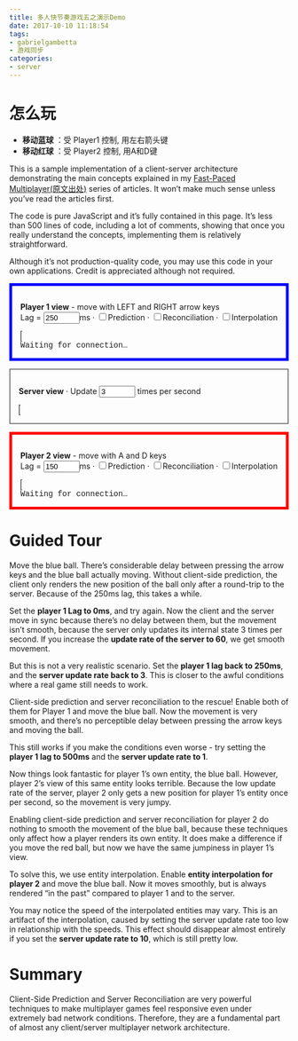 ```yaml
---
title: 多人快节奏游戏五之演示Demo
date: 2017-10-10 11:18:54
tags:
- gabrielgambetta
- 游戏同步
categories:
- server
---
```



# 怎么玩

- **移动蓝球** ：受 Player1 控制, 用左右箭头键
- **移动红球** ：受 Player2 控制, 用A和D键

<!-- more -->

<body>
<div class="main">

<style>
canvas {
    border: dotted 1px;
    padding:0;
    background: lightgray;
}</style>

<p>This is a sample implementation of a client-server architecture demonstrating the main concepts explained in my <a href="http://www.gabrielgambetta.com/client-side-prediction-live-demo.html">Fast-Paced Multiplayer(原文出处)</a> series of articles. It won’t make much sense unless you’ve read the articles first.</p>
<p>The code is pure JavaScript and it’s fully contained in this page. It’s less than 500 lines of code, including a lot of comments, showing that once you really understand the concepts, implementing them is relatively straightforward.</p>
<p>Although it’s not production-quality code, you may use this code in your own applications. Credit is appreciated although not required.</p>
<div style="border: 5px solid blue; padding: 15px;">
<p><b>Player 1 view</b> - move with LEFT and RIGHT arrow keys<br> Lag = <input type="text" id="player1_lag" size=5 value="250" onchange="updateParameters();">ms</input> · <input type="checkbox" id="player1_prediction" onchange="updateParameters();">Prediction</input> · <input type="checkbox" id="player1_reconciliation" onchange="updateParameters();">Reconciliation</input> · <input type="checkbox" id="player1_interpolation" onchange="updateParameters();">Interpolation</input></p>
<canvas id="player1_canvas" width="920" height="75">
</canvas>
<div id="player1_status" style="font-family:courier;">
Waiting for connection…
</div>
</div>
<div style="height: 1em;">

</div>
<div style="border: 2px solid grey; padding: 15px;">
<p><b>Server view</b> · Update <input type="text" id="server_fps" size=5 value="3" onchange="updateParameters();"> times per second</input></p>
<canvas id="server_canvas" width="920" height="75">
</canvas>
<div id="server_status" style="font-family:courier;">

</div>
</div>
<div style="height: 1em;">

</div>
<div style="border: 5px solid red; padding: 15px;">
<p><b>Player 2 view</b> - move with A and D keys<br> Lag = <input type="text" id="player2_lag" size=5 value="150" onchange="updateParameters();">ms</input> · <input type="checkbox" id="player2_prediction" onchange="updateParameters();">Prediction</input> · <input type="checkbox" id="player2_reconciliation" onchange="updateParameters();">Reconciliation</input> · <input type="checkbox" id="player2_interpolation" onchange="updateParameters();">Interpolation</input></p>
<canvas id="player2_canvas" width="920" height="75">
</canvas>
<div id="player2_status" style="font-family:courier;">
Waiting for connection…
</div>
</div>

<h1 id="guided-tour">Guided Tour</h1>
<p>Move the blue ball. There’s considerable delay between pressing the arrow keys and the blue ball actually moving. Without client-side prediction, the client only renders the new position of the ball only after a round-trip to the server. Because of the 250ms lag, this takes a while.</p>
<p>Set the <strong>player 1 Lag to 0ms</strong>, and try again. Now the client and the server move in sync because there’s no delay between them, but the movement isn’t smooth, because the server only updates its internal state 3 times per second. If you increase the <strong>update rate of the server to 60</strong>, we get smooth movement.</p>
<p>But this is not a very realistic scenario. Set the <strong>player 1 lag back to 250ms</strong>, and the <strong>server update rate back to 3</strong>. This is closer to the awful conditions where a real game still needs to work.</p>
<p>Client-side prediction and server reconciliation to the rescue! Enable both of them for Player 1 and move the blue ball. Now the movement is very smooth, and there’s no perceptible delay between pressing the arrow keys and moving the ball.</p>
<p>This still works if you make the conditions even worse - try setting the <strong>player 1 lag to 500ms</strong> and the <strong>server update rate to 1</strong>.</p>
<p>Now things look fantastic for player 1’s own entity, the blue ball. However, player 2’s view of this same entity looks terrible. Because the low update rate of the server, player 2 only gets a new position for player 1’s entity once per second, so the movement is very jumpy.</p>
<p>Enabling client-side prediction and server reconciliation for player 2 do nothing to smooth the movement of the blue ball, because these techniques only affect how a player renders its own entity. It does make a difference if you move the red ball, but now we have the same jumpiness in player 1’s view.</p>
<p>To solve this, we use entity interpolation. Enable <strong>entity interpolation for player 2</strong> and move the blue ball. Now it moves smoothly, but is always rendered “in the past” compared to player 1 and to the server.</p>
<p>You may notice the speed of the interpolated entities may vary. This is an artifact of the interpolation, caused by setting the server update rate too low in relationship with the speeds. This effect should disappear almost entirely if you set the <strong>server update rate to 10</strong>, which is still pretty low.</p>
<h1 id="summary">Summary</h1>
<p>Client-Side Prediction and Server Reconciliation are very powerful techniques to make multiplayer games feel responsive even under extremely bad network conditions. Therefore, they are a fundamental part of almost any client/server multiplayer network architecture.</p>


<script>

// =============================================================================
//  An Entity in the world.
// =============================================================================
var Entity = function() {
  this.x = 0;
  this.speed = 2; // units/s
  this.position_buffer = [];
}

// Apply user's input to this entity.
Entity.prototype.applyInput = function(input) {
  this.x += input.press_time*this.speed;
}


// =============================================================================
//  A message queue with simulated network lag.
// =============================================================================
var LagNetwork = function() {
  this.messages = [];
}

// "Send" a message. Store each message with the timestamp when it should be
// received, to simulate lag.
LagNetwork.prototype.send = function(lag_ms, message) {
  this.messages.push({recv_ts: +new Date() + lag_ms,
                      payload: message});
}

// Returns a "received" message, or undefined if there are no messages available
// yet.
LagNetwork.prototype.receive = function() {
  var now = +new Date();
  for (var i = 0; i < this.messages.length; i++) {
    var message = this.messages[i];
    if (message.recv_ts <= now) {
      this.messages.splice(i, 1);
      return message.payload;
    }
  }
}


// =============================================================================
//  The Client.
// =============================================================================
var Client = function(canvas, status) {
  // Local representation of the entities.
  this.entities = {};

  // Input state.
  this.key_left = false;
  this.key_right = false;

  // Simulated network connection.
  this.network = new LagNetwork();
  this.server = null;
  this.lag = 0;

  // Unique ID of our entity. Assigned by Server on connection.
  this.entity_id = null;

  // Data needed for reconciliation.
  this.client_side_prediction = false;
  this.server_reconciliation = false;
  this.input_sequence_number = 0;
  this.pending_inputs = [];

  // Entity interpolation toggle.
  this.entity_interpolation = true;

  // UI.
  this.canvas = canvas;
  this.status = status;

  // Update rate.
  this.setUpdateRate(50);
}


Client.prototype.setUpdateRate = function(hz) {
  this.update_rate = hz;

  clearInterval(this.update_interval);
  this.update_interval = setInterval(
    (function(self) { return function() { self.update(); }; })(this),
    1000 / this.update_rate);
}


// Update Client state.
Client.prototype.update = function() {
  // Listen to the server.
  this.processServerMessages();

  if (this.entity_id == null) {
    return;  // Not connected yet.
  }

  // Process inputs.
  this.processInputs();

  // Interpolate other entities.
  if (this.entity_interpolation) {
    this.interpolateEntities();
  }

  // Render the World.
  renderWorld(this.canvas, this.entities);

  // Show some info.
  var info = "Non-acknowledged inputs: " + this.pending_inputs.length;
  this.status.textContent = info;
}


// Get inputs and send them to the server.
// If enabled, do client-side prediction.
Client.prototype.processInputs = function() {
  // Compute delta time since last update.
  var now_ts = +new Date();
  var last_ts = this.last_ts || now_ts;
  var dt_sec = (now_ts - last_ts) / 1000.0;
  this.last_ts = now_ts;

  // Package player's input.
  var input;
  if (this.key_right) {
    input = { press_time: dt_sec };
  } else if (this.key_left) {
    input = { press_time: -dt_sec };
  } else {
    // Nothing interesting happened.
    return;
  }

  // Send the input to the server.
  input.input_sequence_number = this.input_sequence_number++;
  input.entity_id = this.entity_id;
  this.server.network.send(this.lag, input);

  // Do client-side prediction.
  if (this.client_side_prediction) {
    this.entities[this.entity_id].applyInput(input);
  }

  // Save this input for later reconciliation.
  this.pending_inputs.push(input);
}


// Process all messages from the server, i.e. world updates.
// If enabled, do server reconciliation.
Client.prototype.processServerMessages = function() {
  while (true) {
    var message = this.network.receive();
    if (!message) {
      break;
    }

    // World state is a list of entity states.
    for (var i = 0; i < message.length; i++) {
      var state = message[i];

      // If this is the first time we see this entity, create a local representation.
      if (!this.entities[state.entity_id]) {
        var entity = new Entity();
        entity.entity_id = state.entity_id;
        this.entities[state.entity_id] = entity;
      }

      var entity = this.entities[state.entity_id];

      if (state.entity_id == this.entity_id) {
        // Received the authoritative position of this client's entity.
        entity.x = state.position;

        if (this.server_reconciliation) {
          // Server Reconciliation. Re-apply all the inputs not yet processed by
          // the server.
          var j = 0;
          while (j < this.pending_inputs.length) {
            var input = this.pending_inputs[j];
            if (input.input_sequence_number <= state.last_processed_input) {
              // Already processed. Its effect is already taken into account into the world update
              // we just got, so we can drop it.
              this.pending_inputs.splice(j, 1);
            } else {
              // Not processed by the server yet. Re-apply it.
              entity.applyInput(input);
              j++;
            }
          }
        } else {
          // Reconciliation is disabled, so drop all the saved inputs.
          this.pending_inputs = [];
        }
      } else {
        // Received the position of an entity other than this client's.
   
        if (!this.entity_interpolation) {
          // Entity interpolation is disabled - just accept the server's position.
          entity.x = state.position;
        } else {
          // Add it to the position buffer.
          var timestamp = +new Date();
          entity.position_buffer.push([timestamp, state.position]);
        }
      }
    }
  }
}


Client.prototype.interpolateEntities = function() {
  // Compute render timestamp.
  var now = +new Date(); 
  var render_timestamp = now - (1000.0 / server.update_rate);

  for (var i in this.entities) { 
    var entity = this.entities[i];

    // No point in interpolating this client's entity.
    if (entity.entity_id == this.entity_id) {
      continue;
    }

    // Find the two authoritative positions surrounding the rendering timestamp.
    var buffer = entity.position_buffer;
  
    // Drop older positions.
    while (buffer.length >= 2 && buffer[1][0] <= render_timestamp) {
      buffer.shift();
    }

    // Interpolate between the two surrounding authoritative positions.
    if (buffer.length >= 2 && buffer[0][0] <= render_timestamp && render_timestamp <= buffer[1][0]) {
      var x0 = buffer[0][1];
      var x1 = buffer[1][1];
      var t0 = buffer[0][0];
      var t1 = buffer[1][0];

      entity.x = x0 + (x1 - x0) * (render_timestamp - t0) / (t1 - t0);
    }
  }
}


// =============================================================================
//  The Server.
// =============================================================================
var Server = function(canvas, status) {
  // Connected clients and their entities.
  this.clients = [];
  this.entities = [];

  // Last processed input for each client.
  this.last_processed_input = [];

  // Simulated network connection.
  this.network = new LagNetwork();

  // UI.
  this.canvas = canvas;
  this.status = status;

  // Default update rate.
  this.setUpdateRate(10);
}

Server.prototype.connect = function(client) {
  // Give the Client enough data to identify itself.
  client.server = this;
  client.entity_id = this.clients.length;
  this.clients.push(client);

  // Create a new Entity for this Client.
  var entity = new Entity();
  this.entities.push(entity);
  entity.entity_id = client.entity_id;

  // Set the initial state of the Entity (e.g. spawn point)
  var spawn_points = [4, 6];
  entity.x = spawn_points[client.entity_id];
}

Server.prototype.setUpdateRate = function(hz) {
  this.update_rate = hz;

  clearInterval(this.update_interval);
  this.update_interval = setInterval(
    (function(self) { return function() { self.update(); }; })(this),
    1000 / this.update_rate);
}

Server.prototype.update = function() {
  this.processInputs();
  this.sendWorldState();
  renderWorld(this.canvas, this.entities);
}


// Check whether this input seems to be valid (e.g. "make sense" according
// to the physical rules of the World)
Server.prototype.validateInput = function(input) {
  if (Math.abs(input.press_time) > 1/40) {
    return false;
  }
  return true;
}


Server.prototype.processInputs = function() {
  // Process all pending messages from clients.
  while (true) {
    var message = this.network.receive();
    if (!message) {
      break;
    }

    // Update the state of the entity, based on its input.
    // We just ignore inputs that don't look valid; this is what prevents clients from cheating.
    if (this.validateInput(message)) {
      var id = message.entity_id;
      this.entities[id].applyInput(message);
      this.last_processed_input[id] = message.input_sequence_number;
    }

  }

  // Show some info.
  var info = "Last acknowledged input: ";
  for (var i = 0; i < this.clients.length; ++i) {
    info += "Player " + i + ": #" + (this.last_processed_input[i] || 0) + "   ";
  }
  this.status.textContent = info;
}


// Send the world state to all the connected clients.
Server.prototype.sendWorldState = function() {
  // Gather the state of the world. In a real app, state could be filtered to avoid leaking data
  // (e.g. position of invisible enemies).
  var world_state = [];
  var num_clients = this.clients.length;
  for (var i = 0; i < num_clients; i++) {
    var entity = this.entities[i];
    world_state.push({entity_id: entity.entity_id,
                      position: entity.x,
                      last_processed_input: this.last_processed_input[i]});
  }

  // Broadcast the state to all the clients.
  for (var i = 0; i < num_clients; i++) {
    var client = this.clients[i];
    client.network.send(client.lag, world_state);
  }
}


// =============================================================================
//  Helpers.
// =============================================================================

// Render all the entities in the given canvas.
var renderWorld = function(canvas, entities) {
  // Clear the canvas.
  canvas.width = canvas.width;

  var colours = ["blue", "red"];

  for (var i in entities) { 
    var entity = entities[i];

    // Compute size and position.
    var radius = canvas.height*0.9/2;
    var x = (entity.x / 10.0)*canvas.width;

    // Draw the entity.
    var ctx = canvas.getContext("2d");
    ctx.beginPath();
    ctx.arc(x, canvas.height / 2, radius, 0, 2*Math.PI, false);
    ctx.fillStyle = colours[entity.entity_id];
    ctx.fill();
    ctx.lineWidth = 5;
    ctx.strokeStyle = "dark" + colours[entity.entity_id];
    ctx.stroke();
  }
}


var element = function(id) {
  return document.getElementById(id);
}

// =============================================================================
//  Get everything up and running.
// =============================================================================

// World update rate of the Server.
var server_fps = 4;


// Update simulation parameters from UI.
var updateParameters = function() {
  updatePlayerParameters(player1, "player1");
  updatePlayerParameters(player2, "player2");
  server.setUpdateRate(updateNumberFromUI(server.update_rate, "server_fps"));
  return true;
}


var updatePlayerParameters = function(client, prefix) {
  client.lag = updateNumberFromUI(player1.lag, prefix + "_lag");

  var cb_prediction = element(prefix + "_prediction");
  var cb_reconciliation = element(prefix + "_reconciliation");

  // Client Side Prediction disabled => disable Server Reconciliation.
  if (client.client_side_prediction && !cb_prediction.checked) {
    cb_reconciliation.checked = false;
  }

  // Server Reconciliation enabled => enable Client Side Prediction.
  if (!client.server_reconciliation && cb_reconciliation.checked) {
    cb_prediction.checked = true;
  }

  client.client_side_prediction = cb_prediction.checked;
  client.server_reconciliation = cb_reconciliation.checked;

  client.entity_interpolation = element(prefix + "_interpolation").checked;
}


var updateNumberFromUI = function(old_value, element_id) {
  var input = element(element_id);
  var new_value = parseInt(input.value);
  if (isNaN(new_value)) {
    new_value = old_value;
  }
  input.value = new_value;
  return new_value;
}


// When the player presses the arrow keys, set the corresponding flag in the client.
var keyHandler = function(e) {
  e = e || window.event;
  if (e.keyCode == 39) {
    player1.key_right = (e.type == "keydown");
  } else if (e.keyCode == 37) {
    player1.key_left = (e.type == "keydown");
  } else if (e.key == 'd') { 
    player2.key_right = (e.type == "keydown");
  } else if (e.key == 'a') {
    player2.key_left = (e.type == "keydown");
  } else {
    console.log(e)
  }
}
document.body.onkeydown = keyHandler;
document.body.onkeyup = keyHandler;


// Setup a server, the player's client, and another player.
var server = new Server(element("server_canvas"), element("server_status"));
var player1 = new Client(element("player1_canvas"), element("player1_status"));
var player2 = new Client(element("player2_canvas"), element("player2_status"));


// Connect the clients to the server.
server.connect(player1);
server.connect(player2);


// Read initial parameters from the UI.
updateParameters();

</script>